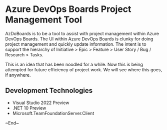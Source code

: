 # Azure DevOps Boards Project Management Tool

AzDoBoards is to be a tool to assist with project management within Azure DevOps Boards. The UI within Azure DevOps Boards is clunky for doing project management and quickly update information. The intent is to support the hierarchy of Initiative > Epic > Feature > User Story / Bug / Research > Tasks.

This is an idea that has been noodled for a while. Now this is being attempted for future efficiency of project work. We will see where this goes, if anywhere.

## Development Technologies

- Visual Studio 2022 Preview
- .NET 10 Preview
- Microsoft.TeamFoundationServer.Client

\~End\~